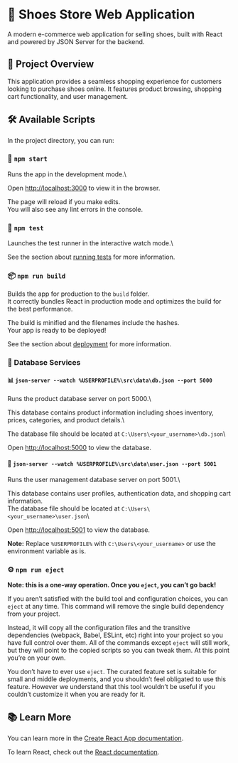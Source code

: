 # 👟 Shoes Store Web Application

A modern e-commerce web application for selling shoes, built with React and powered by JSON Server for the backend.

## 🎯 Project Overview

This application provides a seamless shopping experience for customers looking to purchase shoes online. It features product browsing, shopping cart functionality, and user management.

## 🛠️ Available Scripts

In the project directory, you can run:

### 🚀 `npm start`

Runs the app in the development mode.\

Open [http://localhost:3000](http://localhost:3000) to view it in the browser.

The page will reload if you make edits.\
You will also see any lint errors in the console.

### 🧪 `npm test`

Launches the test runner in the interactive watch mode.\

See the section about [running tests](https://facebook.github.io/create-react-app/docs/running-tests) for more information.

### 📦 `npm run build`

Builds the app for production to the `build` folder.\
It correctly bundles React in production mode and optimizes the build for the best performance.

The build is minified and the filenames include the hashes.\
Your app is ready to be deployed!

See the section about [deployment](https://facebook.github.io/create-react-app/docs/deployment) for more information.

### 💾 Database Services

#### 📊 `json-server --watch %USERPROFILE%\src\data\db.json --port 5000`

Runs the product database server on port 5000.\

This database contains product information including shoes inventory, prices, categories, and product details.\

The database file should be located at `C:\Users\<your_username>\db.json`\

Open [http://localhost:5000](http://localhost:5000) to view the database.

#### 👥 `json-server --watch %USERPROFILE%\src\data\user.json --port 5001`

Runs the user management database server on port 5001.\

This database contains user profiles, authentication data, and shopping cart information.\
The database file should be located at `C:\Users\<your_username>\user.json`\

Open [http://localhost:5001](http://localhost:5001) to view the database.

**Note:** Replace `%USERPROFILE%` with `C:\Users\<your_username>` or use the environment variable as is.

### ⚙️ `npm run eject`

**Note: this is a one-way operation. Once you `eject`, you can’t go back!**

If you aren’t satisfied with the build tool and configuration choices, you can `eject` at any time. This command will remove the single build dependency from your project.

Instead, it will copy all the configuration files and the transitive dependencies (webpack, Babel, ESLint, etc) right into your project so you have full control over them. All of the commands except `eject` will still work, but they will point to the copied scripts so you can tweak them. At this point you’re on your own.

You don’t have to ever use `eject`. The curated feature set is suitable for small and middle deployments, and you shouldn’t feel obligated to use this feature. However we understand that this tool wouldn’t be useful if you couldn’t customize it when you are ready for it.

## 📚 Learn More

You can learn more in the [Create React App documentation](https://facebook.github.io/create-react-app/docs/getting-started).

To learn React, check out the [React documentation](https://reactjs.org/).

